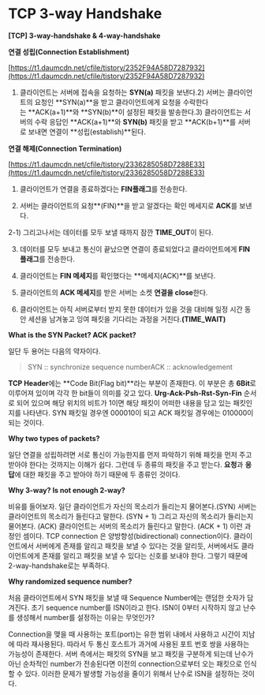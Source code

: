 # TCP 3-way Handshake

**[TCP] 3-way-handshake & 4-way-handshake**

**연결 성립(Connection Establishment)**

[https://t1.daumcdn.net/cfile/tistory/2352F94A58D7287932](https://t1.daumcdn.net/cfile/tistory/2352F94A58D7287932)

1. 클라이언트는 서버에 접속을 요청하는 **SYN(a)** 패킷을 보낸다.2) 서버는 클라이언트의 요청인 **SYN(a)**을 받고 클라이언트에게 요청을 수락한다는 **ACK(a+1)**와 **SYN(b)**이 설정된 패킷을 발송한다.3) 클라이언트는 서버의 수락 응답인 **ACK(a+1)**와 **SYN(b)** 패킷을 받고 **ACK(b+1)**를 서버로 보내면 연결이 **성립(establish)**된다.

**연결 해제(Connection Termination)**

[https://t1.daumcdn.net/cfile/tistory/2336285058D7288E33](https://t1.daumcdn.net/cfile/tistory/2336285058D7288E33)

1. 클라이언트가 연결을 종료하겠다는 **FIN플래그**를 전송한다.

2. 서버는 클라이언트의 요청**(FIN)**을 받고 알겠다는 확인 메세지로 **ACK**를 보낸다.

2-1) 그리고나서는 데이터를 모두 보낼 때까지 잠깐 **TIME_OUT**이 된다.

3. 데이터를 모두 보내고 통신이 끝났으면 연결이 종료되었다고 클라이언트에게 **FIN 플래그**를 전송한다.

4. 클라이언트는 **FIN 메세지**를 확인했다는 **메세지(ACK)**를 보낸다.

5. 클라이언트의 **ACK 메세지**를 받은 서버는 소켓 **연결을 close**한다.

6. 클라이언트는 아직 서버로부터 받지 못한 데이터가 있을 것을 대비해 일정 시간 동안 세션을 남겨놓고 잉여 패킷을 기다리는 과정을 거친다.**(TIME_WAIT)**

**What is the SYN Packet? ACK packet?**

일단 두 용어는 다음의 약자이다.

> SYN :: synchronize sequence numberACK :: acknowledgement

**TCP Header**에는 **Code Bit(Flag bit)**라는 부분이 존재한다. 이 부분은 총 **6Bit**로 이루어져 있이며 각각 한 bit들이 의미를 갖고 있다. **Urg-Ack-Psh-Rst-Syn-Fin** 순서로 되어 있으며 해당 위치의 비트가 1이면 해당 패킷이 어떠한 내용을 담고 있는 패킷인지를 나타낸다. SYN 패킷일 경우엔 000010이 되고 ACK 패킷일 경우에는 010000이 되는 것이다.

**Why two types of packets?**

일단 연결을 성립하려면 서로 통신이 가능한지를 먼저 파악하기 위해 패킷을 먼저 주고받아야 한다는 것까지는 이해가 쉽다. 그런데 두 종류의 패킷을 주고 받는다. **요청**과 **응답**에 대한 패킷을 주고 받아야 하기 때문에 두 종류인 것이다.

**Why 3-way? Is not enough 2-way?**

비유를 들어보자. 일단 클라이언트가 자신의 목소리가 들리는지 물어본다.(SYN) 서버는 클라이언트의 목소리가 들린다고 말한다. (SYN + 1) 그리고 자신의 목소리가 들리는지 물어본다. (ACK) 클라이언트는 서버의 목소리가 들린다고 말한다. (ACK + 1) 이런 과정인 셈이다. TCP connection 은 양방향성(bidirectional) connection이다. 클라이언트에서 서버에게 존재를 알리고 패킷을 보낼 수 있다는 것을 알리듯, 서버에서도 클라이언트에게 존재를 알리고 패킷을 보낼 수 있다는 신호를 보내야 한다. 그렇기 때문에 2-way-handshake로는 부족하다.

**Why randomized sequence number?**

처음 클라이언트에서 SYN 패킷을 보낼 때 Sequence Number에는 랜덤한 숫자가 담겨진다. 초기 sequence number를 ISN이라고 한다. ISN이 0부터 시작하지 않고 난수를 생성해서 number를 설정하는 이유는 무엇인가?

Connection을 맺을 때 사용하는 포트(port)는 유한 범위 내에서 사용하고 시간이 지남에 따라 재사용된다. 따라서 두 통신 호스트가 과거에 사용된 포트 번호 쌍을 사용하는 가능성이 존재한다. 서버 측에서는 패킷의 SYN을 보고 패킷을 구분하게 되는데 난수가 아닌 순차적인 number가 전송된다면 이전의 connection으로부터 오는 패킷으로 인식할 수 있다. 이러한 문제가 발생할 가능성을 줄이기 위해서 난수로 ISN을 설정하는 것이다.
